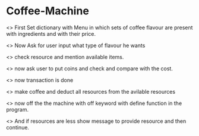# Coffee-Machine

  <> First Set dictionary with Menu in which sets of coffee flavour are present with ingredients and with their price.

  <> Now Ask for user input what type of flavour he wants 
  
  <> check resource and mention available items.
  
  <> now ask user to put coins and check and compare with the cost.

  <> now transaction is done 
  
  <> make coffee and deduct all resources from the avilable resources
  
  <> now off the the machine with off keyword with define function in the program.
  
  <> And if resources are less show message to provide resource and then continue.
